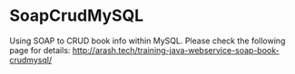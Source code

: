 # SoapCrudMySQL
Using SOAP to CRUD book info within MySQL.
Please check the following page for details: http://arash.tech/training-java-webservice-soap-book-crudmysql/
